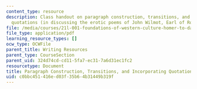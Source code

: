 ```yaml
---
content_type: resource
description: Class handout on paragraph construction, transitions, and incorporating
  quotations (in discussing the erotic poems of John Wilmot, Earl of Rochester).
file: /media/courses/21l-001-foundations-of-western-culture-homer-to-dante-fall-2008/c0bbc451416ed03f35b64b31449b319f_para_constructn.pdf
file_type: application/pdf
learning_resource_types: []
ocw_type: OCWFile
parent_title: Writing Resources
parent_type: CourseSection
parent_uid: 324d74cd-cd11-5fa7-ec31-7a6d31ec1fc2
resourcetype: Document
title: Paragraph Construction, Transitions, and Incorporating Quotations
uid: c0bbc451-416e-d03f-35b6-4b31449b319f
---
```

